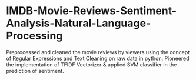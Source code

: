 # IMDB-Movie-Reviews-Sentiment-Analysis-Natural-Language-Processing
Preprocessed and cleaned the movie reviews by viewers using the concept of Regular Expressions and Text Cleaning on raw data in python. Pioneered the implementation of TFIDF Vectorizer &amp; applied SVM classifier in the prediction of sentiment.
